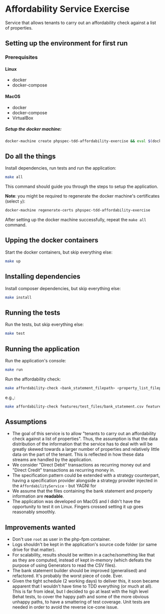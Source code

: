# Affordability Service Exercise

Service that allows tenants to carry out an affordability check against a list of properties.

## Setting up the environment for first run

### Prerequisites

#### Linux

- docker
- docker-compose

#### MacOS

- docker
- docker-compose
- VirtualBox

##### Setup the docker machine:
```bash
docker-machine create phpspec-tdd-affordability-exercise && eval $(docker-machine env phpspec-tdd-affordability-exercise)
```

## Do all the things

Install dependencies, run tests and run the application:
```bash
make all
```

This command should guide you through the steps to setup the application.

**Note**: you might be required to regenerate the docker machine's certificates (select `y`):
```bash
docker-machine regenerate-certs phpspec-tdd-affordability-exercise
```

After setting up the docker machine successfully, repeat the `make all` command.

## Upping the docker containers

Start the docker containers, but skip everything else:
```bash
make up
```

## Installing dependencies

Install composer dependencies, but skip everything else:
```bash
make install
```

## Running the tests

Run the tests, but skip everything else:
```bash
make test
```

## Running the application

Run the application's console:
```bash
make run
```

Run the affordability check:
```bash
make affordability-check <bank_statement_filepath> <property_list_filepath>
```
e.g.,:
```bash
make affordability-check features/test_files/bank_statement.csv features/test_files/properties.csv
```

## Assumptions

- The goal of this service is to allow "tenants to carry out an affordability check against a list of properties".
Thus, the assumption is that the data distribution of the information that the service has to deal with will be 
greatly skewed towards a larger number of properties and relatively little data on the part of the tenant.
This is reflected in how these data streams are handled by the application.
- We consider "Direct Debit" transactions as recurring money out and "Direct Credit" transactions as recurring
money in.
- The specification pattern could be extended with a strategy counterpart, having a specification provider alongside a 
strategy provider injected in the `AffordabilityService` - but YAGNI for 
- We assume that the files containing the bank statement and property information are **readable**.
- The application was developed on MacOS and I didn't have the opportunity to test it on Linux. Fingers crossed 
setting it up goes reasonably smoothly.

## Improvements wanted

- Don't use `root` as user in the php-fpm container.
- Logs shouldn't be kept in the application's source code folder (or same drive for that matter).
- For scalability, results should be written in a cache/something like that as they are computed, instead of 
kept in-memory (which defeats the purpose of using Generators to read the CSV files).
- The bank statement builder should be improved (generalised) and refactored. It's probably the worst piece of code. Ever.
- Given the tight schedule (2 working days) to deliver this, it soon became apparent that I wouldn't have time to TDD 
everything (or much at all). This is far from ideal, but I decided to go at least with the high level Behat tests, to 
cover the happy path and some of the more obvious unhappy paths, to have a smattering of test coverage. Unit tests are 
needed in order to avoid the reverse ice-cone issue.